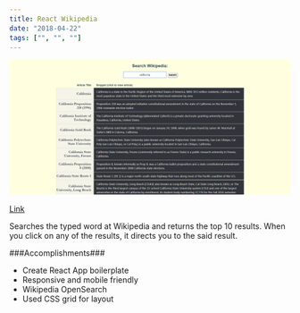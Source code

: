 ```yaml
---
title: React Wikipedia
date: "2018-04-22"
tags: ["", "", ""]
---
```


![React Wikipedia](../assets/react-wikipedia.png "React Wikipedia")

[Link](https://jenlky.github.io/react-wikipedia/)

Searches the typed word at Wikipedia and returns the top 10 results.
When you click on any of the results, it directs you to the said result.

###Accomplishments###

- Create React App boilerplate
- Responsive and mobile friendly
- Wikipedia OpenSearch
- Used CSS grid for layout
